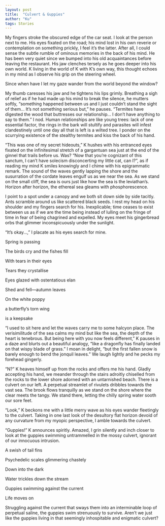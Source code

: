 ```yaml
---
layout: post
title:  "Culvert & Guppies"
author: "Ku"
tags: Stories
---
```


My fingers stroke the obscured edge of the car seat. I look at the person next to me. His eyes fixated on the road; his mind lost in his own reverie or contemplation on something prickly, I feel it’s the latter. After all, I could sense the subtle rumble of ominous memories in the back of his mind. He has been very quiet since we bumped into his old acquaintances before leaving the restaurant. His jaw clenches tersely as he goes deeper into his own world. K living in the world of K with K’s own way, this thought echoes in my mind as I observe his grip on the steering wheel. 

Since when have I let my gaze wander from the world beyond the window?

My thumb caresses his jaw and he tightens his lips grimly. Breathing a sigh of relief as if he had made up his mind to break the silence, he mutters softly, “something happened between us and I just couldn’t stand the sight of them… It’s not something serious but,” he pauses. “Termites have digested the wood that buttresses our relationship… I don’t have anything to say to them.” I nod. Human relationships are like young trees: lack of one essential factor, the rings in the bark will stultify and parasites will infest clandestinely until one day all that is left is a wilted tree. I ponder on the scurrying existence of the stealthy termites and kiss the back of his hand.

“This was one of my secret hideouts,” K hushes with his entranced eyes fixated on the infinitesimal stretch of a gargantuan sea just at the end of the ginnel that trails before us. Was? “Now that you’re cognizant of this sanctum, I can’t have solecism disconcerting my little cat, can I?”, as if reading my mind K smiles knowingly and I chime with his epigrammatic remark. The sound of the waves gently lapping the shore and the susurration of the cordate leaves engulf us as we near the sea. As we stand on the small cliff, the sea is ours just like how the sea is the leviathan’s. Horizon after horizon, the ethereal sea gleams with phosphorescence. 

I point to a spot under a canopy and we both sit down side by side tacitly. Ants scramble around us like scattered black seeds. I rest my head on his shoulder and my fingers search for his. Inexplicable; time ceases to exist between us as if we are the time being instead of lulling on the fringe of time in fear of being chagrined and expelled. My eyes meet his gingerbread orbs that glimmer inconspicuously under the sunlight. 

“It’s okay…,” I placate as his eyes search for mine. 

Spring is passing

The birds cry and the fishes fill

With tears in their eyes

Tears they crystallise

Eyes glazed with ostentatious elan

Shed and fell—autumn leaves


On the white poppy

a butterfly’s torn wing

is a keepsake


“I used to sit here and let the waves carry me to some halcyon place. The verisimilitude of the sea calms my mind but like the sea, the depth of the heart is tenebrous. But being here with you now feels different,” K pauses in a daze and blurts out a beautiful analogy, “like a dragonfly has finally landed on that wispy blade of grass.” I moan in delight, “but the first fallen snow is barely enough to bend the jonquil leaves.” We laugh lightly and he pecks my forehead gingerly. 

“N?” K heaves himself up from the rocks and offers me his hand. Gladly accepting his hand, we meander through the stairs adroitly chiselled from the rocks to the lower shore adorned with an untarnished beach. There is a culvert on our left. A perpetual streamlet of rivulets dribbles towards the vast sea. The brook flows tranquilly as we stand on the shore where the clear meets the tangy. We stand there, letting the chilly spring water sooth our sore feet.

“Look,” K beckons me with a little merry wave as his eyes wander fleetingly to the culvert. Taking in one last look of the desultory flat horizon devoid of any curvature from my myopic perspective, I amble towards the culvert. 

“Guppies!” K announces spiritly. Amazed, I grin silently and inch closer to look at the guppies swimming untrammelled in the mossy culvert, ignorant of our innocuous intrusion. 

A swish of tail fins

Psychedelic scales glimmering chastely

Down into the dark

Water trickles down the stream

Guppies swimming against the current

Life moves on

Struggling against the current that sways them into an interminable loop of perpetual saline, the guppies swim strenuously to survive. Aren’t we just like the guppies living in that seemingly inhospitable and enigmatic culvert?
